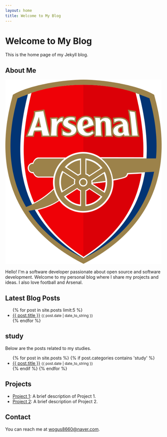 ```yaml
---
layout: home
title: Welcome to My Blog
---
```


# Welcome to My Blog

This is the home page of my Jekyll blog.

## About Me

![Profile Image](/assets/images/arsenal.svg)

Hello! I'm a software developer passionate about open source and software development. Welcome to my personal blog where I share my projects and ideas. I also love football and Arsenal.

## Latest Blog Posts

<ul>
  {% for post in site.posts limit:5 %}
    <li>
      <a href="{{ post.url | relative_url }}">{{ post.title }}</a>
      <small>{{ post.date | date_to_string }}</small>
    </li>
  {% endfor %}
</ul>

## study
Below are the posts related to my studies.

<ul>
  {% for post in site.posts %}
    {% if post.categories contains 'study' %}
      <li>
        <a href="{{ post.url | relative_url }}">{{ post.title }}</a>
        <small>{{ post.date | date_to_string }}</small>
      </li>
    {% endif %}
  {% endfor %}
</ul>

## Projects

<ul>
  <li><a href="/projects/project1/">Project 1</a>: A brief description of Project 1.</li>
  <li><a href="/projects/project2/">Project 2</a>: A brief description of Project 2.</li>
</ul>

## Contact

You can reach me at [wogus8660@naver.com](mailto:wogus8660@naver.com).